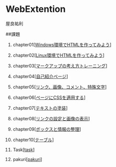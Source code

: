 # WebExtention
屋良祐利

##課題
1. chapter01[[Windows環境でHTMLを作ってみよう](chapter01/ch01-firsthtml-win.html)]
2. chapter02[[Linux環境でHTMLを作ってみよう](chapter02/ch02-firsthtml-linux.html)]
3. chapter03[[マークアップの考え方トレーニング](chapter03/ch03-markuptag1.html)]
4. chapter04[[自己紹介ページ](chapter04/ch04-markuptag1.html)]
5. chapter05[[リンク、画像、コメント、特殊文字](chapter05/ch05-markuptag2.html)]
6. chapter06[[ページにCSSを適用する](chapter06/index.html)]
7. chapter07[[テキストの塗装](chapter07/ch07-fontsytle.html)]
8. chapter08[[リンクの設定と画像の表示](chapter08)]
9. chapter09[[ボックスと情報の整理](chapter09)]
10. chapter10[[テーブル](chapter10/ch10-table.html)]

11. Task[[task](Task01/index.html)]
12. pakuri[[pakuri](pakuri/index.html)]

